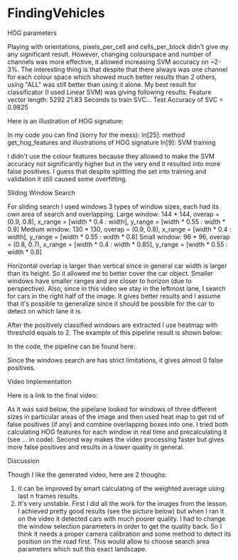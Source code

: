 # FindingVehicles

HOG parameters

Playing with orientations, pixels_per_cell and cells_per_block didn't give my any significant result. However, changing colourspace and number of channels was more effective, it allowed increasing SVM accuracy on ~2-3%. The interesting thing is that despite that there always was one channel for each colour space which showed much better results than 2 others, using "ALL" was still better than using it alone. My best result for classificator (I used Linear SVM) was giving following results:
Feature vector length: 5292
21.83 Seconds to train SVC...
Test Accuracy of SVC =  0.9825

Here is an illustration of HOG signature:

In my code you can find (sorry for the mess):
In[25]: method get_hog_features and illustrations of HOG signature
In[9]: SVM training

I didn't use the colour features because they allowed to make the SVM accuracy not significantly higher but in the very end it resulted into more false positives. I guess that despite splitting the set into training and validation it still caused some overfitting.

Sliding Window Search

For sliding search I used windows 3 types of window sizes, each had its own area of search and overlapping.
Large window: 144 * 144, overap = (0.9, 0.8), x_range = [width * 0.4 : width], y_range = [width * 0.55 : width * 0.9]
Medium window: 130 * 130, overap = (0.9, 0.8), x_range = [width * 0.4 : width], y_range = [width * 0.55 : width * 0.8]
Small window: 96 * 96, overap = (0.8, 0.7), x_range = [width * 0.4 : width * 0.85], y_range = [width * 0.55 : width * 0.8]

Horizontal overlap is larger than vertical since in general car width is larger than its height. So it allowed me to better cover the car object. Smaller windows have smaller ranges and are closer to horizon (due to perspective). Also, since in this video we stay in the leftmost lane, I search for cars in the right half of the image. It gives better results and I assume that it's possible to generalize since it should be possible for the car to detect on which lane it is.

After the positively classified windows are extracted I use heatmap with threshold equals to 2. The example of this pipeline result is shown below:

In the code, the pipeline can be found here:.

Since the windows search are has strict limitations, it gives almost 0 false positives.

Video Implementation

Here is a link to the final video:

As it was said below, the pipelane looked for windows of three different sizes in particular areas of the image and then used heat map to get rid of false positives (if any) and combine overlapping boxes into one. I tried both calculating HOG features for each window in real time and precalculating it (see ... in code). Second way makes the video processing faster but gives more false positives and results in a lower quality in general.

Discussion

Though I like the generated video, here are 2 thoughs:
1. It can be improved by smart calculating of the weighted average using last n frames results.
2. It's very unstable. First I did all the work for the images from the lesson. I achieved pretty good results (see the picture below) but when I ran it on the video it detected cars with much poorer quality. I had to change the window selection parameters in order to get the quality back. So I think it needs a proper camera calibration and some method to detect its position on the road first. This would allow to choose search area parameters which suit this exact landscape.
